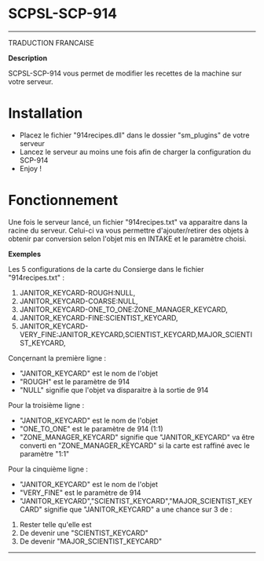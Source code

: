 # SCPSL-SCP-914

--------------

TRADUCTION FRANCAISE

**Description**

SCPSL-SCP-914 vous permet de modifier les recettes de la machine sur votre serveur.

# Installation

- Placez le fichier "914recipes.dll" dans le dossier "sm_plugins" de votre serveur
- Lancez le serveur au moins une fois afin de charger la configuration du SCP-914
- Enjoy !

# Fonctionnement

Une fois le serveur lancé, un fichier "914recipes.txt" va apparaitre dans la racine du serveur.
Celui-ci va vous permettre d'ajouter/retirer des objets à obtenir par conversion selon l'objet mis en INTAKE et le paramètre choisi.

**Exemples**

Les 5 configurations de la carte du Consierge dans le fichier "914recipes.txt" :

1. JANITOR_KEYCARD-ROUGH:NULL,
2. JANITOR_KEYCARD-COARSE:NULL,
3. JANITOR_KEYCARD-ONE_TO_ONE:ZONE_MANAGER_KEYCARD,
4. JANITOR_KEYCARD-FINE:SCIENTIST_KEYCARD,
5. JANITOR_KEYCARD-VERY_FINE:JANITOR_KEYCARD,SCIENTIST_KEYCARD,MAJOR_SCIENTIST_KEYCARD,

Conçernant la première ligne :
- "JANITOR_KEYCARD" est le nom de l'objet
- "ROUGH" est le paramètre de 914
- "NULL" signifie que l'objet va disparaitre à la sortie de 914

Pour la troisième ligne :
- "JANITOR_KEYCARD" est le nom de l'objet
- "ONE_TO_ONE" est le paramètre de 914 (1:1)
- "ZONE_MANAGER_KEYCARD" signifie que "JANITOR_KEYCARD" va être converti en "ZONE_MANAGER_KEYCARD" si la carte est raffiné avec le paramètre "1:1"

Pour la cinquième ligne :

- "JANITOR_KEYCARD" est le nom de l'objet
- "VERY_FINE" est le paramètre de 914
- "JANITOR_KEYCARD","SCIENTIST_KEYCARD","MAJOR_SCIENTIST_KEYCARD" signifie que "JANITOR_KEYCARD" a une chance sur 3 de :
 
1. Rester telle qu'elle est
2. De devenir une "SCIENTIST_KEYCARD" 
3. De devenir "MAJOR_SCIENTIST_KEYCARD"

--------------
